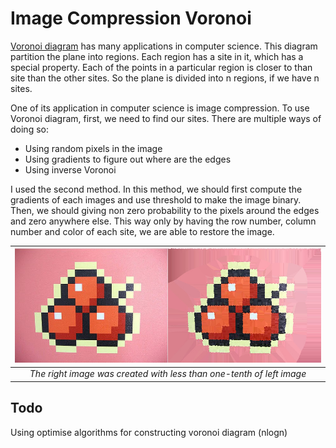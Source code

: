 # Image Compression Voronoi
[Voronoi diagram](https://en.wikipedia.org/wiki/Voronoi_diagram) has many applications in computer science. This diagram partition the plane into regions. Each region has a site in it, which has a special property. Each of the points in a particular region is closer to than site than the other sites. So the plane is divided into n regions, if we have n sites.

One of its application in computer science is image compression. To use Voronoi diagram, first, we need to find our sites. There are multiple ways of doing so:
* Using random pixels in the image 
* Using gradients to figure out where are the edges
* Using inverse Voronoi

I used the second method. In this method, we should first compute the gradients of each images and use threshold to make the image binary. Then, we should giving non zero probability to the pixels around the edges and zero anywhere else. This way only by having the row number, column number and color of each site, we are able to restore the image.

| ![demo](docs/image.jpg) | 
|:--:| 
| *The right image was created with less than one-tenth of left image* |

## Todo
Using optimise algorithms for constructing voronoi diagram (nlogn)
